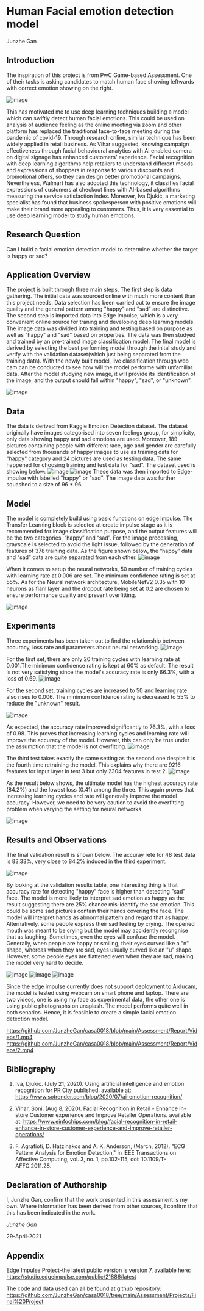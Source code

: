 # Human Facial emotion detection model
Junzhe Gan
## Introduction
The inspiration of this project is from PwC Game-based Assessment. One of their tasks is asking candidates to match human face showing leftwards with correct emotion showing on the right.

![image](https://github.com/JunzheGan/Chris_Burger/blob/main/pic/pwc.png)

This has motivated me to use deep learning techniques building a model which can swiftly detect human facial emotions. This could be used on analysis of audience feeling as the online meeting via zoom and other platform has replaced the traditional face-to-face meeting during the pandemic of covid-19. Through research online, similar technique has been widely applied in retail business. As Vihar suggested, knowing campaign effectiveness through facial behavioural analytics with AI enabled camera on digital signage has enhanced customers’ experience. Facial recognition with deep learning algorithms help retailers to understand different moods and expressions of shoppers in response to various discounts and promotional offers, so they can design better promotional campaigns. Nevertheless, Walmart has also adopted this technology, it classifies facial expressions of customers at checkout lines with AI-based algorithms measuring the service satisfaction index. Moreover, Iva Djukić, a marketing specialist has found that business spokesperson with positive emotions will make their brand more appealing to customers. Thus, it is very essential to use deep learning model to study human emotions. 

## Research Question
Can I build a facial emotion detection model to determine whether the target is happy or sad?

## Application Overview
The project is built through three main steps. The first step is data gathering. The initial data was sourced online with much more content than this project needs. Data selection has been carried out to ensure the image quailty and the general pattern among "happy" and "sad" are distinctive. The second step is imported data into Edge Impulse, which is a very convenient online source for traning and developing deep learning models. The image data was divided into training and testing based on purpose as well as "happy" and "sad" based on properties. The data was then studyed and trained by an pre-trained image classification model. The final model is derived by selecting the best performing model through the inital study and verify with the validation dataset(which just being separated from the training data). With the newly built model, live classification through web cam can be conducted to see how will the model performe with unfamiliar data. After the model studying new image, it will provide its identification of the image, and the output should fall within "happy", "sad", or "unknown". 

![image](https://github.com/JunzheGan/casa0018/blob/main/Assessment/Projects/Final%20Project/Pics/fl.png)

## Data
The data is derived from Kaggle Emotion Detection dataset. The dataset originally have images categorised into seven feelings group, for simplicity, only data showing happy and sad emotions are used. Moreover, 189 pictures containing people with different race, age and gender are carefully selected from thousands of happy images to use as training data for "happy" category and 24 pictures are used as testing data. The same happened for choosing training and test data for "sad". The dataset used is showing below:
![image](https://github.com/JunzheGan/Chris_Burger/blob/main/pic/happy.png)
![image](https://github.com/JunzheGan/Chris_Burger/blob/main/pic/sad.png)
These data was then imported to Edge-impulse with labelled "happy" or "sad". The image data was further squashed to a size of 96 * 96.

## Model
The model is completely build using basic functions on edge impulse. The Transfer Learning block is selected at create impulse stage as it is recommended for image classification purpose, and the output features will be the two categories, “happy” and “sad”. For the image processing, grayscale is selected to avoid the light issue, followed by the generation of features of 378 training data. As the figure shown below, the “happy” data and “sad” data are quite separated from each other.
![image](https://github.com/JunzheGan/Chris_Burger/blob/main/pic/g.png)

When it comes to setup the neural networks, 50 number of training cycles with learning rate at 0.006 are set. The minimum confidence rating is set at 55%. As for the Neural network architecture, MobileNetV2 0.35 with 10 neurons as fianl layer and the dropout rate being set at 0.2 are chosen to ensure performance quality and prevent overfitting.

![image](https://github.com/JunzheGan/Chris_Burger/blob/main/pic/NNS.png)




## Experiments
Three experiments has been taken out to find the relationship between accuracy, loss rate and parameters about neural networking.
![image](https://github.com/JunzheGan/Chris_Burger/blob/main/pic/0001.png)

For the first set, there are only 20 training cycles with learning rate at 0.001.The minimum confidence rating is kept at 60% as default. The result is not very satisfying since the model's accuracy rate is only 66.3%, with a loss of 0.69.
![image](https://github.com/JunzheGan/Chris_Burger/blob/main/pic/0001_60_01.png)

For the second set, training cycles are increased to 50 and learning rate also rises to 0.006. The minimum confidence rating is decreased to 55% to reduce the "unknown" result.

![image](https://github.com/JunzheGan/Chris_Burger/blob/main/pic/002.png)  

As expected, the accuracy rate improved significantly to 76.3%, with a loss of 0.98. This proves that increasing learning cycles and learning rate will improve the accuracy of the model. However, this can only be true under the assumption that the model is not overfitting.
![image](https://github.com/JunzheGan/Chris_Burger/blob/main/pic/02.png)

The third test takes exactly the same setting as the second one despite it is the fourth time retraining the model. This explains why there are 9216 features for input layer in test 3 but only 2304 features in test 2.
![image](https://github.com/JunzheGan/Chris_Burger/blob/main/pic/003.png)

As the result below shows, the ultimate model has the highest accuracy rate (84.2%) and the lowest loss (0.41) among the three. This again proves that increasing learning cycles and rate will generally improve the model accuracy. However, we need to be very caution to avoid the overfitting problem when varying the setting for neural networks.

![image](https://github.com/JunzheGan/Chris_Burger/blob/main/pic/03.png)


## Results and Observations
The final validation result is shown below. The accuray rete for 48 test data is 83.33%, very close to 84.2% induced in the third experiment.

![image](https://github.com/JunzheGan/casa0018/blob/main/Assessment/Report/Pic/Screenshot%202021-04-29%20111832.png)

By looking at the validation results table, one interesting thing is that accuracy rate for detecting "happy" face is higher than detecting "sad" face. The model is more likely to interpret sad emotion as happy as the result suggesting there are 25% chance mis-identify the sad emotion. This could be some sad pictures contain their hands covering the face. The model will interpret hands as abnormal pattern and regard that as happy. Alternatively, some people express their sad feeling by crying. The opened mouth was meant to be crying but the model may accidently recongnise that as laughing. Sometimes, even the eyes will confuse the model. Generally, when people are happy or smiling, their eyes curved like a "n" shape, whereas when they are sad, eyes usually curved like an "u" shape. However, some people eyes are flattened even when they are sad, making the model very hard to decide.

![image](https://github.com/JunzheGan/casa0018/blob/main/Assessment/Report/Pic/im138.png) 
![image](https://github.com/JunzheGan/casa0018/blob/main/Assessment/Report/Pic/im38.png)
![image](https://github.com/JunzheGan/casa0018/blob/main/Assessment/Report/Pic/im91.png)

Since the edge impulse currently does not support deployment to Arducam, the model is tested using webcam on smart phone and laptop. There are two videos, one is using my face as experimental data, the other one is using public photographs on unsplash. The model performs quite well in both senarios. Hence, it is feasible to create a simple facial emotion detection model. 

https://github.com/JunzheGan/casa0018/blob/main/Assessment/Report/Videos/1.mp4
https://github.com/JunzheGan/casa0018/blob/main/Assessment/Report/Videos/2.mp4




## Bibliography


1. Iva, Djukić. (July 21, 2020). Using artificial intelligence and emotion recognition for PR City published. 
   available at: https://www.sotrender.com/blog/2020/07/ai-emotion-recognition/

2. Vihar, Soni. (Aug 8, 2020). Facial Recognition in Retail - Enhance In-store Customer experience and Improve Retailer Operations. 
   available at: https://www.einfochips.com/blog/facial-recognition-in-retail-enhance-in-store-customer-experience-and-improve-retailer-operations/

3. F. Agrafioti, D. Hatzinakos and A. K. Anderson, (March, 2012). "ECG Pattern Analysis for Emotion Detection," in IEEE Transactions on Affective Computing, vol. 3, no. 1, 
   pp.102-115, doi: 10.1109/T-AFFC.2011.28.    


## Declaration of Authorship

I, Junzhe Gan, confirm that the work presented in this assessment is my own. Where information has been derived from other sources, I confirm that this has been indicated in the work.

*Junzhe Gan*

29-April-2021

## Appendix
Edge Impulse Project-the latest public version is version 7, available here: https://studio.edgeimpulse.com/public/21886/latest

The code and data used can all be found at github repository: https://github.com/JunzheGan/casa0018/tree/main/Assessment/Projects/Final%20Project

